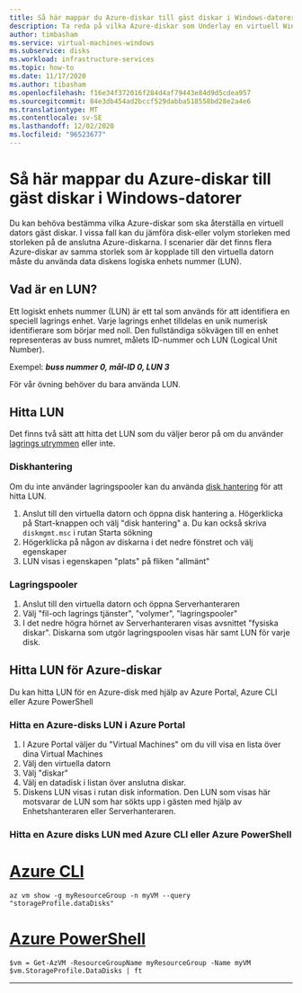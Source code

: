 ```yaml
---
title: Så här mappar du Azure-diskar till gäst diskar i Windows-datorer
description: Ta reda på vilka Azure-diskar som Underlay en virtuell Windows-dators gäst diskar.
author: timbasham
ms.service: virtual-machines-windows
ms.subservice: disks
ms.workload: infrastructure-services
ms.topic: how-to
ms.date: 11/17/2020
ms.author: tibasham
ms.openlocfilehash: f16e34f372016f284d4af79443e84d9d5cdea957
ms.sourcegitcommit: 84e3db454ad2bccf529dabba518558bd28e2a4e6
ms.translationtype: MT
ms.contentlocale: sv-SE
ms.lasthandoff: 12/02/2020
ms.locfileid: "96523677"
---
```

# <a name="how-to-map-azure-disks-to-windows-vm-guest-disks"></a>Så här mappar du Azure-diskar till gäst diskar i Windows-datorer

Du kan behöva bestämma vilka Azure-diskar som ska återställa en virtuell dators gäst diskar. I vissa fall kan du jämföra disk-eller volym storleken med storleken på de anslutna Azure-diskarna. I scenarier där det finns flera Azure-diskar av samma storlek som är kopplade till den virtuella datorn måste du använda data diskens logiska enhets nummer (LUN). 

## <a name="what-is-a-lun"></a>Vad är en LUN?

Ett logiskt enhets nummer (LUN) är ett tal som används för att identifiera en speciell lagrings enhet. Varje lagrings enhet tilldelas en unik numerisk identifierare som börjar med noll. Den fullständiga sökvägen till en enhet representeras av buss numret, målets ID-nummer och LUN (Logical Unit Number). 

Exempel: ***buss nummer 0, mål-ID 0, LUN 3***

För vår övning behöver du bara använda LUN.

## <a name="finding-the-lun"></a>Hitta LUN

Det finns två sätt att hitta det LUN som du väljer beror på om du använder [lagrings utrymmen](https://docs.microsoft.com/windows-server/storage/storage-spaces/overview) eller inte.

### <a name="disk-management"></a>Diskhantering

Om du inte använder lagringspooler kan du använda [disk hantering](https://docs.microsoft.com/windows-server/storage/disk-management/overview-of-disk-management) för att hitta LUN.

1. Anslut till den virtuella datorn och öppna disk hantering a. Högerklicka på Start-knappen och välj "disk hantering" a. Du kan också skriva `diskmgmt.msc` i rutan Starta sökning
1. Högerklicka på någon av diskarna i det nedre fönstret och välj egenskaper
1. LUN visas i egenskapen "plats" på fliken "allmänt"

### <a name="storage-pools"></a>Lagringspooler

1. Anslut till den virtuella datorn och öppna Serverhanteraren
1. Välj "fil-och lagrings tjänster", "volymer", "lagringspooler"
1. I det nedre högra hörnet av Serverhanteraren visas avsnittet "fysiska diskar". Diskarna som utgör lagringspoolen visas här samt LUN för varje disk.

## <a name="finding-the-lun-for-the-azure-disks"></a>Hitta LUN för Azure-diskar

Du kan hitta LUN för en Azure-disk med hjälp av Azure Portal, Azure CLI eller Azure PowerShell

### <a name="finding-an-azure-disks-lun-in-the-azure-portal"></a>Hitta en Azure-disks LUN i Azure Portal

1. I Azure Portal väljer du "Virtual Machines" om du vill visa en lista över dina Virtual Machines
1. Välj den virtuella datorn
1. Välj "diskar"
1. Välj en datadisk i listan över anslutna diskar.
1. Diskens LUN visas i rutan disk information. Den LUN som visas här motsvarar de LUN som har sökts upp i gästen med hjälp av Enhetshanteraren eller Serverhanteraren.

### <a name="finding-an-azure-disks-lun-using-azure-cli-or-azure-powershell"></a>Hitta en Azure disks LUN med Azure CLI eller Azure PowerShell

# <a name="azure-cli"></a>[Azure CLI](#tab/azure-cli)
```azurecli-interactive
az vm show -g myResourceGroup -n myVM --query "storageProfile.dataDisks"
```

# <a name="azure-powershell"></a>[Azure PowerShell](#tab/azure-powershell)
```azurepowershell-interactive
$vm = Get-AzVM -ResourceGroupName myResourceGroup -Name myVM
$vm.StorageProfile.DataDisks | ft
```
---
